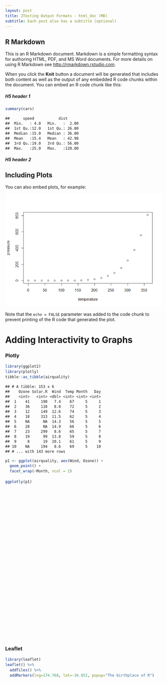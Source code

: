 ```yaml
---
layout: post
title: 2Testing Output Formats - html_doc (MD)
subtitle: Each post also has a subtitle (optional)
---
```



## R Markdown

This is an R Markdown document. Markdown is a simple formatting syntax for authoring HTML, PDF, and MS Word documents. For more details on using R Markdown see <http://rmarkdown.rstudio.com>.

When you click the **Knit** button a document will be generated that includes both content as well as the output of any embedded R code chunks within the document. You can embed an R code chunk like this:

##### H5 header 1


```r
summary(cars)
```

```
##      speed           dist       
##  Min.   : 4.0   Min.   :  2.00  
##  1st Qu.:12.0   1st Qu.: 26.00  
##  Median :15.0   Median : 36.00  
##  Mean   :15.4   Mean   : 42.98  
##  3rd Qu.:19.0   3rd Qu.: 56.00  
##  Max.   :25.0   Max.   :120.00
```

##### H5 header 2

## Including Plots

You can also embed plots, for example:

![](/img/20180312/pressure-1.png)<!-- -->

Note that the `echo = FALSE` parameter was added to the code chunk to prevent printing of the R code that generated the plot.

# Adding Interactivity to Graphs

### Plotly


```r
library(ggplot2)
library(plotly)
tibble::as_tibble(airquality)
```

```
## # A tibble: 153 x 6
##    Ozone Solar.R  Wind  Temp Month   Day
##    <int>   <int> <dbl> <int> <int> <int>
##  1    41     190   7.4    67     5     1
##  2    36     118   8.0    72     5     2
##  3    12     149  12.6    74     5     3
##  4    18     313  11.5    62     5     4
##  5    NA      NA  14.3    56     5     5
##  6    28      NA  14.9    66     5     6
##  7    23     299   8.6    65     5     7
##  8    19      99  13.8    59     5     8
##  9     8      19  20.1    61     5     9
## 10    NA     194   8.6    69     5    10
## # ... with 143 more rows
```

```r
p1 <- ggplot(airquality, aes(Wind, Ozone)) +
  geom_point() +
  facet_wrap(~Month, ncol = 2)

ggplotly(p1)
```

<!--html_preserve--><div id="2020793a690" style="width:672px;height:480px;" class="plotly html-widget"></div>
<script type="application/json" data-for="2020793a690">{"x":{"data":[{"x":[7.4,8,12.6,11.5,14.3,14.9,8.6,13.8,20.1,8.6,6.9,9.7,9.2,10.9,13.2,11.5,12,18.4,11.5,9.7,9.7,16.6,9.7,12,16.6,14.9,8,12,14.9,5.7,7.4],"y":[41,36,12,18,null,28,23,19,8,null,7,16,11,14,18,14,34,6,30,11,1,11,4,32,null,null,null,23,45,115,37],"text":["Wind:  7.4<br />Ozone:  41","Wind:  8.0<br />Ozone:  36","Wind: 12.6<br />Ozone:  12","Wind: 11.5<br />Ozone:  18","Wind: 14.3<br />Ozone:  NA","Wind: 14.9<br />Ozone:  28","Wind:  8.6<br />Ozone:  23","Wind: 13.8<br />Ozone:  19","Wind: 20.1<br />Ozone:   8","Wind:  8.6<br />Ozone:  NA","Wind:  6.9<br />Ozone:   7","Wind:  9.7<br />Ozone:  16","Wind:  9.2<br />Ozone:  11","Wind: 10.9<br />Ozone:  14","Wind: 13.2<br />Ozone:  18","Wind: 11.5<br />Ozone:  14","Wind: 12.0<br />Ozone:  34","Wind: 18.4<br />Ozone:   6","Wind: 11.5<br />Ozone:  30","Wind:  9.7<br />Ozone:  11","Wind:  9.7<br />Ozone:   1","Wind: 16.6<br />Ozone:  11","Wind:  9.7<br />Ozone:   4","Wind: 12.0<br />Ozone:  32","Wind: 16.6<br />Ozone:  NA","Wind: 14.9<br />Ozone:  NA","Wind:  8.0<br />Ozone:  NA","Wind: 12.0<br />Ozone:  23","Wind: 14.9<br />Ozone:  45","Wind:  5.7<br />Ozone: 115","Wind:  7.4<br />Ozone:  37"],"type":"scatter","mode":"markers","marker":{"autocolorscale":false,"color":"rgba(0,0,0,1)","opacity":1,"size":5.66929133858268,"symbol":"circle","line":{"width":1.88976377952756,"color":"rgba(0,0,0,1)"}},"hoveron":"points","showlegend":false,"xaxis":"x","yaxis":"y","hoverinfo":"text","frame":null},{"x":[8.6,9.7,16.1,9.2,8.6,14.3,9.7,6.9,13.8,11.5,10.9,9.2,8,13.8,11.5,14.9,20.7,9.2,11.5,10.3,6.3,1.7,4.6,6.3,8,8,10.3,11.5,14.9,8],"y":[null,null,null,null,null,null,29,null,71,39,null,null,23,null,null,21,37,20,12,13,null,null,null,null,null,null,null,null,null,null],"text":["Wind:  8.6<br />Ozone:  NA","Wind:  9.7<br />Ozone:  NA","Wind: 16.1<br />Ozone:  NA","Wind:  9.2<br />Ozone:  NA","Wind:  8.6<br />Ozone:  NA","Wind: 14.3<br />Ozone:  NA","Wind:  9.7<br />Ozone:  29","Wind:  6.9<br />Ozone:  NA","Wind: 13.8<br />Ozone:  71","Wind: 11.5<br />Ozone:  39","Wind: 10.9<br />Ozone:  NA","Wind:  9.2<br />Ozone:  NA","Wind:  8.0<br />Ozone:  23","Wind: 13.8<br />Ozone:  NA","Wind: 11.5<br />Ozone:  NA","Wind: 14.9<br />Ozone:  21","Wind: 20.7<br />Ozone:  37","Wind:  9.2<br />Ozone:  20","Wind: 11.5<br />Ozone:  12","Wind: 10.3<br />Ozone:  13","Wind:  6.3<br />Ozone:  NA","Wind:  1.7<br />Ozone:  NA","Wind:  4.6<br />Ozone:  NA","Wind:  6.3<br />Ozone:  NA","Wind:  8.0<br />Ozone:  NA","Wind:  8.0<br />Ozone:  NA","Wind: 10.3<br />Ozone:  NA","Wind: 11.5<br />Ozone:  NA","Wind: 14.9<br />Ozone:  NA","Wind:  8.0<br />Ozone:  NA"],"type":"scatter","mode":"markers","marker":{"autocolorscale":false,"color":"rgba(0,0,0,1)","opacity":1,"size":5.66929133858268,"symbol":"circle","line":{"width":1.88976377952756,"color":"rgba(0,0,0,1)"}},"hoveron":"points","showlegend":false,"xaxis":"x2","yaxis":"y","hoverinfo":"text","frame":null},{"x":[4.1,9.2,9.2,10.9,4.6,10.9,5.1,6.3,5.7,7.4,8.6,14.3,14.9,14.9,14.3,6.9,10.3,6.3,5.1,11.5,6.9,9.7,11.5,8.6,8,8.6,12,7.4,7.4,7.4,9.2],"y":[135,49,32,null,64,40,77,97,97,85,null,10,27,null,7,48,35,61,79,63,16,null,null,80,108,20,52,82,50,64,59],"text":["Wind:  4.1<br />Ozone: 135","Wind:  9.2<br />Ozone:  49","Wind:  9.2<br />Ozone:  32","Wind: 10.9<br />Ozone:  NA","Wind:  4.6<br />Ozone:  64","Wind: 10.9<br />Ozone:  40","Wind:  5.1<br />Ozone:  77","Wind:  6.3<br />Ozone:  97","Wind:  5.7<br />Ozone:  97","Wind:  7.4<br />Ozone:  85","Wind:  8.6<br />Ozone:  NA","Wind: 14.3<br />Ozone:  10","Wind: 14.9<br />Ozone:  27","Wind: 14.9<br />Ozone:  NA","Wind: 14.3<br />Ozone:   7","Wind:  6.9<br />Ozone:  48","Wind: 10.3<br />Ozone:  35","Wind:  6.3<br />Ozone:  61","Wind:  5.1<br />Ozone:  79","Wind: 11.5<br />Ozone:  63","Wind:  6.9<br />Ozone:  16","Wind:  9.7<br />Ozone:  NA","Wind: 11.5<br />Ozone:  NA","Wind:  8.6<br />Ozone:  80","Wind:  8.0<br />Ozone: 108","Wind:  8.6<br />Ozone:  20","Wind: 12.0<br />Ozone:  52","Wind:  7.4<br />Ozone:  82","Wind:  7.4<br />Ozone:  50","Wind:  7.4<br />Ozone:  64","Wind:  9.2<br />Ozone:  59"],"type":"scatter","mode":"markers","marker":{"autocolorscale":false,"color":"rgba(0,0,0,1)","opacity":1,"size":5.66929133858268,"symbol":"circle","line":{"width":1.88976377952756,"color":"rgba(0,0,0,1)"}},"hoveron":"points","showlegend":false,"xaxis":"x","yaxis":"y2","hoverinfo":"text","frame":null},{"x":[6.9,13.8,7.4,6.9,7.4,4.6,4,10.3,8,8.6,11.5,11.5,11.5,9.7,11.5,10.3,6.3,7.4,10.9,10.3,15.5,14.3,12.6,9.7,3.4,8,5.7,9.7,2.3,6.3,6.3],"y":[39,9,16,78,35,66,122,89,110,null,null,44,28,65,null,22,59,23,31,44,21,9,null,45,168,73,null,76,118,84,85],"text":["Wind:  6.9<br />Ozone:  39","Wind: 13.8<br />Ozone:   9","Wind:  7.4<br />Ozone:  16","Wind:  6.9<br />Ozone:  78","Wind:  7.4<br />Ozone:  35","Wind:  4.6<br />Ozone:  66","Wind:  4.0<br />Ozone: 122","Wind: 10.3<br />Ozone:  89","Wind:  8.0<br />Ozone: 110","Wind:  8.6<br />Ozone:  NA","Wind: 11.5<br />Ozone:  NA","Wind: 11.5<br />Ozone:  44","Wind: 11.5<br />Ozone:  28","Wind:  9.7<br />Ozone:  65","Wind: 11.5<br />Ozone:  NA","Wind: 10.3<br />Ozone:  22","Wind:  6.3<br />Ozone:  59","Wind:  7.4<br />Ozone:  23","Wind: 10.9<br />Ozone:  31","Wind: 10.3<br />Ozone:  44","Wind: 15.5<br />Ozone:  21","Wind: 14.3<br />Ozone:   9","Wind: 12.6<br />Ozone:  NA","Wind:  9.7<br />Ozone:  45","Wind:  3.4<br />Ozone: 168","Wind:  8.0<br />Ozone:  73","Wind:  5.7<br />Ozone:  NA","Wind:  9.7<br />Ozone:  76","Wind:  2.3<br />Ozone: 118","Wind:  6.3<br />Ozone:  84","Wind:  6.3<br />Ozone:  85"],"type":"scatter","mode":"markers","marker":{"autocolorscale":false,"color":"rgba(0,0,0,1)","opacity":1,"size":5.66929133858268,"symbol":"circle","line":{"width":1.88976377952756,"color":"rgba(0,0,0,1)"}},"hoveron":"points","showlegend":false,"xaxis":"x2","yaxis":"y2","hoverinfo":"text","frame":null},{"x":[6.9,5.1,2.8,4.6,7.4,15.5,10.9,10.3,10.9,9.7,14.9,15.5,6.3,10.9,11.5,6.9,13.8,10.3,10.3,8,12.6,9.2,10.3,10.3,16.6,6.9,13.2,14.3,8,11.5],"y":[96,78,73,91,47,32,20,23,21,24,44,21,28,9,13,46,18,13,24,16,13,23,36,7,14,30,null,14,18,20],"text":["Wind:  6.9<br />Ozone:  96","Wind:  5.1<br />Ozone:  78","Wind:  2.8<br />Ozone:  73","Wind:  4.6<br />Ozone:  91","Wind:  7.4<br />Ozone:  47","Wind: 15.5<br />Ozone:  32","Wind: 10.9<br />Ozone:  20","Wind: 10.3<br />Ozone:  23","Wind: 10.9<br />Ozone:  21","Wind:  9.7<br />Ozone:  24","Wind: 14.9<br />Ozone:  44","Wind: 15.5<br />Ozone:  21","Wind:  6.3<br />Ozone:  28","Wind: 10.9<br />Ozone:   9","Wind: 11.5<br />Ozone:  13","Wind:  6.9<br />Ozone:  46","Wind: 13.8<br />Ozone:  18","Wind: 10.3<br />Ozone:  13","Wind: 10.3<br />Ozone:  24","Wind:  8.0<br />Ozone:  16","Wind: 12.6<br />Ozone:  13","Wind:  9.2<br />Ozone:  23","Wind: 10.3<br />Ozone:  36","Wind: 10.3<br />Ozone:   7","Wind: 16.6<br />Ozone:  14","Wind:  6.9<br />Ozone:  30","Wind: 13.2<br />Ozone:  NA","Wind: 14.3<br />Ozone:  14","Wind:  8.0<br />Ozone:  18","Wind: 11.5<br />Ozone:  20"],"type":"scatter","mode":"markers","marker":{"autocolorscale":false,"color":"rgba(0,0,0,1)","opacity":1,"size":5.66929133858268,"symbol":"circle","line":{"width":1.88976377952756,"color":"rgba(0,0,0,1)"}},"hoveron":"points","showlegend":false,"xaxis":"x","yaxis":"y3","hoverinfo":"text","frame":null}],"layout":{"margin":{"t":37.9178082191781,"r":7.30593607305936,"b":40.1826484018265,"l":43.1050228310502},"plot_bgcolor":"rgba(235,235,235,1)","paper_bgcolor":"rgba(255,255,255,1)","font":{"color":"rgba(0,0,0,1)","family":"","size":14.6118721461187},"xaxis":{"domain":[0,0.489128071319852],"type":"linear","autorange":false,"tickmode":"array","range":[0.75,21.65],"ticktext":["5","10","15","20"],"tickvals":[5,10,15,20],"ticks":"outside","tickcolor":"rgba(51,51,51,1)","ticklen":3.65296803652968,"tickwidth":0.66417600664176,"showticklabels":true,"tickfont":{"color":"rgba(77,77,77,1)","family":"","size":11.689497716895},"tickangle":-0,"showline":false,"linecolor":null,"linewidth":0,"showgrid":true,"gridcolor":"rgba(255,255,255,1)","gridwidth":0.66417600664176,"zeroline":false,"anchor":"y3","title":"","titlefont":{"color":"rgba(0,0,0,1)","family":"","size":14.6118721461187},"hoverformat":".2f"},"annotations":[{"text":"Wind","x":0.5,"y":-0.0471841704718417,"showarrow":false,"ax":0,"ay":0,"font":{"color":"rgba(0,0,0,1)","family":"","size":14.6118721461187},"xref":"paper","yref":"paper","textangle":-0,"xanchor":"center","yanchor":"top","annotationType":"axis"},{"text":"Ozone","x":-0.0424005218525767,"y":0.5,"showarrow":false,"ax":0,"ay":0,"font":{"color":"rgba(0,0,0,1)","family":"","size":14.6118721461187},"xref":"paper","yref":"paper","textangle":-90,"xanchor":"right","yanchor":"center","annotationType":"axis"},{"text":"5","x":0.244564035659926,"y":1,"showarrow":false,"ax":0,"ay":0,"font":{"color":"rgba(26,26,26,1)","family":"","size":11.689497716895},"xref":"paper","yref":"paper","textangle":-0,"xanchor":"center","yanchor":"bottom"},{"text":"6","x":0.755435964340074,"y":1,"showarrow":false,"ax":0,"ay":0,"font":{"color":"rgba(26,26,26,1)","family":"","size":11.689497716895},"xref":"paper","yref":"paper","textangle":-0,"xanchor":"center","yanchor":"bottom"},{"text":"7","x":0.244564035659926,"y":0.627092846270929,"showarrow":false,"ax":0,"ay":0,"font":{"color":"rgba(26,26,26,1)","family":"","size":11.689497716895},"xref":"paper","yref":"paper","textangle":-0,"xanchor":"center","yanchor":"bottom"},{"text":"8","x":0.755435964340074,"y":0.627092846270929,"showarrow":false,"ax":0,"ay":0,"font":{"color":"rgba(26,26,26,1)","family":"","size":11.689497716895},"xref":"paper","yref":"paper","textangle":-0,"xanchor":"center","yanchor":"bottom"},{"text":"9","x":0.244564035659926,"y":0.293759512937595,"showarrow":false,"ax":0,"ay":0,"font":{"color":"rgba(26,26,26,1)","family":"","size":11.689497716895},"xref":"paper","yref":"paper","textangle":-0,"xanchor":"center","yanchor":"bottom"}],"yaxis":{"domain":[0.706240487062405,1],"type":"linear","autorange":false,"tickmode":"array","range":[-7.35,176.35],"ticktext":["0","50","100","150"],"tickvals":[8.88178419700125e-016,50,100,150],"ticks":"outside","tickcolor":"rgba(51,51,51,1)","ticklen":3.65296803652968,"tickwidth":0.66417600664176,"showticklabels":true,"tickfont":{"color":"rgba(77,77,77,1)","family":"","size":11.689497716895},"tickangle":-0,"showline":false,"linecolor":null,"linewidth":0,"showgrid":true,"gridcolor":"rgba(255,255,255,1)","gridwidth":0.66417600664176,"zeroline":false,"anchor":"x","title":"","titlefont":{"color":"rgba(0,0,0,1)","family":"","size":14.6118721461187},"hoverformat":".2f"},"shapes":[{"type":"rect","fillcolor":null,"line":{"color":null,"width":0,"linetype":[]},"yref":"paper","xref":"paper","x0":0,"x1":0.489128071319852,"y0":0.706240487062405,"y1":1},{"type":"rect","fillcolor":"rgba(217,217,217,1)","line":{"color":"transparent","width":0.66417600664176,"linetype":"solid"},"yref":"paper","xref":"paper","x0":0,"x1":0.489128071319852,"y0":1,"y1":1.06929133858268},{"type":"rect","fillcolor":null,"line":{"color":null,"width":0,"linetype":[]},"yref":"paper","xref":"paper","x0":0.510871928680148,"x1":1,"y0":0.706240487062405,"y1":1},{"type":"rect","fillcolor":"rgba(217,217,217,1)","line":{"color":"transparent","width":0.66417600664176,"linetype":"solid"},"yref":"paper","xref":"paper","x0":0.510871928680148,"x1":1,"y0":1,"y1":1.06929133858268},{"type":"rect","fillcolor":null,"line":{"color":null,"width":0,"linetype":[]},"yref":"paper","xref":"paper","x0":0,"x1":0.489128071319852,"y0":0.372907153729072,"y1":0.627092846270929},{"type":"rect","fillcolor":"rgba(217,217,217,1)","line":{"color":"transparent","width":0.66417600664176,"linetype":"solid"},"yref":"paper","xref":"paper","x0":0,"x1":0.489128071319852,"y0":0.627092846270929,"y1":0.696384184853606},{"type":"rect","fillcolor":null,"line":{"color":null,"width":0,"linetype":[]},"yref":"paper","xref":"paper","x0":0.510871928680148,"x1":1,"y0":0.372907153729072,"y1":0.627092846270929},{"type":"rect","fillcolor":"rgba(217,217,217,1)","line":{"color":"transparent","width":0.66417600664176,"linetype":"solid"},"yref":"paper","xref":"paper","x0":0.510871928680148,"x1":1,"y0":0.627092846270929,"y1":0.696384184853606},{"type":"rect","fillcolor":null,"line":{"color":null,"width":0,"linetype":[]},"yref":"paper","xref":"paper","x0":0,"x1":0.489128071319852,"y0":0,"y1":0.293759512937595},{"type":"rect","fillcolor":"rgba(217,217,217,1)","line":{"color":"transparent","width":0.66417600664176,"linetype":"solid"},"yref":"paper","xref":"paper","x0":0,"x1":0.489128071319852,"y0":0.293759512937595,"y1":0.363050851520272}],"xaxis2":{"type":"linear","autorange":false,"tickmode":"array","range":[0.75,21.65],"ticktext":["5","10","15","20"],"tickvals":[5,10,15,20],"ticks":"outside","tickcolor":"rgba(51,51,51,1)","ticklen":3.65296803652968,"tickwidth":0.66417600664176,"showticklabels":true,"tickfont":{"color":"rgba(77,77,77,1)","family":"","size":11.689497716895},"tickangle":-0,"showline":false,"linecolor":null,"linewidth":0,"showgrid":true,"domain":[0.510871928680148,1],"gridcolor":"rgba(255,255,255,1)","gridwidth":0.66417600664176,"zeroline":false,"anchor":"y3","title":"","titlefont":{"color":"rgba(0,0,0,1)","family":"","size":14.6118721461187},"hoverformat":".2f"},"yaxis2":{"type":"linear","autorange":false,"tickmode":"array","range":[-7.35,176.35],"ticktext":["0","50","100","150"],"tickvals":[8.88178419700125e-016,50,100,150],"ticks":"outside","tickcolor":"rgba(51,51,51,1)","ticklen":3.65296803652968,"tickwidth":0.66417600664176,"showticklabels":true,"tickfont":{"color":"rgba(77,77,77,1)","family":"","size":11.689497716895},"tickangle":-0,"showline":false,"linecolor":null,"linewidth":0,"showgrid":true,"domain":[0.372907153729072,0.627092846270929],"gridcolor":"rgba(255,255,255,1)","gridwidth":0.66417600664176,"zeroline":false,"anchor":"x","title":"","titlefont":{"color":"rgba(0,0,0,1)","family":"","size":14.6118721461187},"hoverformat":".2f"},"yaxis3":{"type":"linear","autorange":false,"tickmode":"array","range":[-7.35,176.35],"ticktext":["0","50","100","150"],"tickvals":[8.88178419700125e-016,50,100,150],"ticks":"outside","tickcolor":"rgba(51,51,51,1)","ticklen":3.65296803652968,"tickwidth":0.66417600664176,"showticklabels":true,"tickfont":{"color":"rgba(77,77,77,1)","family":"","size":11.689497716895},"tickangle":-0,"showline":false,"linecolor":null,"linewidth":0,"showgrid":true,"domain":[0,0.293759512937595],"gridcolor":"rgba(255,255,255,1)","gridwidth":0.66417600664176,"zeroline":false,"anchor":"x","title":"","titlefont":{"color":"rgba(0,0,0,1)","family":"","size":14.6118721461187},"hoverformat":".2f"},"showlegend":false,"legend":{"bgcolor":"rgba(255,255,255,1)","bordercolor":"transparent","borderwidth":1.88976377952756,"font":{"color":"rgba(0,0,0,1)","family":"","size":11.689497716895}},"hovermode":"closest"},"source":"A","attrs":{"202033ec717c":{"x":{},"y":{},"type":"ggplotly"}},"cur_data":"202033ec717c","visdat":{"202033ec717c":["function (y) ","x"]},"config":{"modeBarButtonsToAdd":[{"name":"Collaborate","icon":{"width":1000,"ascent":500,"descent":-50,"path":"M487 375c7-10 9-23 5-36l-79-259c-3-12-11-23-22-31-11-8-22-12-35-12l-263 0c-15 0-29 5-43 15-13 10-23 23-28 37-5 13-5 25-1 37 0 0 0 3 1 7 1 5 1 8 1 11 0 2 0 4-1 6 0 3-1 5-1 6 1 2 2 4 3 6 1 2 2 4 4 6 2 3 4 5 5 7 5 7 9 16 13 26 4 10 7 19 9 26 0 2 0 5 0 9-1 4-1 6 0 8 0 2 2 5 4 8 3 3 5 5 5 7 4 6 8 15 12 26 4 11 7 19 7 26 1 1 0 4 0 9-1 4-1 7 0 8 1 2 3 5 6 8 4 4 6 6 6 7 4 5 8 13 13 24 4 11 7 20 7 28 1 1 0 4 0 7-1 3-1 6-1 7 0 2 1 4 3 6 1 1 3 4 5 6 2 3 3 5 5 6 1 2 3 5 4 9 2 3 3 7 5 10 1 3 2 6 4 10 2 4 4 7 6 9 2 3 4 5 7 7 3 2 7 3 11 3 3 0 8 0 13-1l0-1c7 2 12 2 14 2l218 0c14 0 25-5 32-16 8-10 10-23 6-37l-79-259c-7-22-13-37-20-43-7-7-19-10-37-10l-248 0c-5 0-9-2-11-5-2-3-2-7 0-12 4-13 18-20 41-20l264 0c5 0 10 2 16 5 5 3 8 6 10 11l85 282c2 5 2 10 2 17 7-3 13-7 17-13z m-304 0c-1-3-1-5 0-7 1-1 3-2 6-2l174 0c2 0 4 1 7 2 2 2 4 4 5 7l6 18c0 3 0 5-1 7-1 1-3 2-6 2l-173 0c-3 0-5-1-8-2-2-2-4-4-4-7z m-24-73c-1-3-1-5 0-7 2-2 3-2 6-2l174 0c2 0 5 0 7 2 3 2 4 4 5 7l6 18c1 2 0 5-1 6-1 2-3 3-5 3l-174 0c-3 0-5-1-7-3-3-1-4-4-5-6z"},"click":"function(gd) { \n        // is this being viewed in RStudio?\n        if (location.search == '?viewer_pane=1') {\n          alert('To learn about plotly for collaboration, visit:\\n https://cpsievert.github.io/plotly_book/plot-ly-for-collaboration.html');\n        } else {\n          window.open('https://cpsievert.github.io/plotly_book/plot-ly-for-collaboration.html', '_blank');\n        }\n      }"}],"cloud":false},"highlight":{"on":"plotly_click","persistent":false,"dynamic":false,"selectize":false,"opacityDim":0.2,"selected":{"opacity":1}},"base_url":"https://plot.ly"},"evals":["config.modeBarButtonsToAdd.0.click"],"jsHooks":{"render":[{"code":"function(el, x) { var ctConfig = crosstalk.var('plotlyCrosstalkOpts').set({\"on\":\"plotly_click\",\"persistent\":false,\"dynamic\":false,\"selectize\":false,\"opacityDim\":0.2,\"selected\":{\"opacity\":1}}); }","data":null}]}}</script><!--/html_preserve-->

### Leaflet


```r
library(leaflet)
leaflet() %>%
  addTiles() %>%
  addMarkers(lng=174.768, lat=-36.852, popup="The birthplace of R")
```

<div id="htmlwidget-82118b337fdf303533bf" style="width:672px;height:480px;" class="leaflet html-widget"></div>
<script type="application/json" data-for="htmlwidget-82118b337fdf303533bf">{"x":{"options":{"crs":{"crsClass":"L.CRS.EPSG3857","code":null,"proj4def":null,"projectedBounds":null,"options":{}}},"calls":[{"method":"addTiles","args":["//{s}.tile.openstreetmap.org/{z}/{x}/{y}.png",null,null,{"minZoom":0,"maxZoom":18,"maxNativeZoom":null,"tileSize":256,"subdomains":"abc","errorTileUrl":"","tms":false,"continuousWorld":false,"noWrap":false,"zoomOffset":0,"zoomReverse":false,"opacity":1,"zIndex":null,"unloadInvisibleTiles":null,"updateWhenIdle":null,"detectRetina":false,"reuseTiles":false,"attribution":"&copy; <a href=\"http://openstreetmap.org\">OpenStreetMap<\/a> contributors, <a href=\"http://creativecommons.org/licenses/by-sa/2.0/\">CC-BY-SA<\/a>"}]},{"method":"addMarkers","args":[-36.852,174.768,null,null,null,{"clickable":true,"draggable":false,"keyboard":true,"title":"","alt":"","zIndexOffset":0,"opacity":1,"riseOnHover":false,"riseOffset":250},"The birthplace of R",null,null,null,null,null,null]}],"limits":{"lat":[-36.852,-36.852],"lng":[174.768,174.768]}},"evals":[],"jsHooks":[]}</script>

